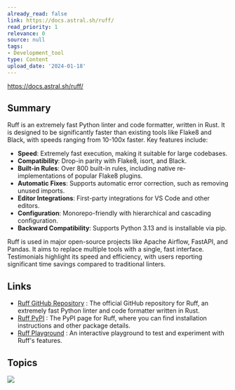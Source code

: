 ```yaml
---
already_read: false
link: https://docs.astral.sh/ruff/
read_priority: 1
relevance: 0
source: null
tags:
- Development_tool
type: Content
upload_date: '2024-01-18'
---
```


https://docs.astral.sh/ruff/
## Summary

Ruff is an extremely fast Python linter and code formatter, written in Rust. It is designed to be significantly faster than existing tools like Flake8 and Black, with speeds ranging from 10-100x faster. Key features include:

- **Speed**: Extremely fast execution, making it suitable for large codebases.
- **Compatibility**: Drop-in parity with Flake8, isort, and Black.
- **Built-in Rules**: Over 800 built-in rules, including native re-implementations of popular Flake8 plugins.
- **Automatic Fixes**: Supports automatic error correction, such as removing unused imports.
- **Editor Integrations**: First-party integrations for VS Code and other editors.
- **Configuration**: Monorepo-friendly with hierarchical and cascading configuration.
- **Backward Compatibility**: Supports Python 3.13 and is installable via pip.

Ruff is used in major open-source projects like Apache Airflow, FastAPI, and Pandas. It aims to replace multiple tools with a single, fast interface. Testimonials highlight its speed and efficiency, with users reporting significant time savings compared to traditional linters.
## Links

- [Ruff GitHub Repository](https://github.com/astral-sh/ruff) : The official GitHub repository for Ruff, an extremely fast Python linter and code formatter written in Rust.
- [Ruff PyPI](https://pypi.org/project/ruff/) : The PyPI page for Ruff, where you can find installation instructions and other package details.
- [Ruff Playground](https://play.ruff.rs/) : An interactive playground to test and experiment with Ruff's features.

## Topics

![](topics/Library/Ruff)